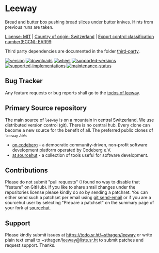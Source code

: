 # Leeway

Bread and butter box pushing bread slices under butter knives. Hints from previous runs are taken.

[License: MIT](https://github.com/sthagen/leeway/blob/default/LICENSE) |
[Country of origin: Switzerland](https://git.sr.ht/~sthagen/leeway/tree/default/item/COUNTRY-OF-ORIGIN) |
[Export control classification number(ECCN): EAR99](https://git.sr.ht/~sthagen/leeway/tree/default/item/EXPORT-CONTROL-CLASSIFICATION-NUMBER)

Third party dependencies are documented in the folder [third-party](third-party/README.md).

[![version](https://img.shields.io/pypi/v/leeway.svg?style=flat)](https://pypi.python.org/pypi/leeway/)
[![downloads](https://static.pepy.tech/badge/leeway/month)](https://pepy.tech/project/leeway)
[![wheel](https://img.shields.io/pypi/wheel/leeway.svg?style=flat)](https://pypi.python.org/pypi/leeway/)
[![supported-versions](https://img.shields.io/pypi/pyversions/leeway.svg?style=flat)](https://pypi.python.org/pypi/leeway/)
[![supported-implementations](https://img.shields.io/pypi/implementation/leeway.svg?style=flat)](https://pypi.python.org/pypi/leeway/)
[![maintenance-status](https://img.shields.io/github/commit-activity/y/sthagen/leeway.svg?style=flat)](https://git.sr.ht/~sthagen/leeway/log)

## Bug Tracker

Any feature requests or bug reports shall go to the [todos of leeway](https://todo.sr.ht/~sthagen/leeway).

## Primary Source repository

The main source of `leeway` is on a mountain in central Switzerland.
We use distributed version control (git).
There is no central hub.
Every clone can become a new source for the benefit of all.
The preferred public clones of `leeway` are:

* [on codeberg](https://codeberg.org/sthagen/leeway) - a democratic community-driven, non-profit software development platform operated by Codeberg e.V.
* [at sourcehut](https://git.sr.ht/~sthagen/leeway) - a collection of tools useful for software development.

## Contributions

Please do not submit "pull requests" (I found no way to disable that "feature" on GitHub).
If you like to share small changes under the repositories license please kindly do so by sending a patchset.
You can either send such a patchset per email using [git send-email](https://git-send-email.io) or 
if you are a sourcehut user by selecting "Prepare a patchset" on the summary page of your fork at [sourcehut](https://git.sr.ht/).

## Support

Please kindly submit issues at <https://todo.sr.ht/~sthagen/leeway> or write plain text email to ~sthagen/leeway@lists.sr.ht to submit patches and request support. Thanks.
